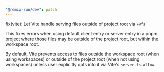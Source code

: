```yaml
---
"@remix-run/dev": patch
---
```


fix(vite): Let Vite handle serving files outside of project root via `/@fs`

This fixes errors when using default client entry or server entry in a pnpm project
where those files may be outside of the project root, but within the workspace root.

By default, Vite prevents access to files outside the workspace root
(when using workspaces) or outside of the project root (when not using
workspaces) unless user explicitly opts into it via Vite's `server.fs.allow`.
